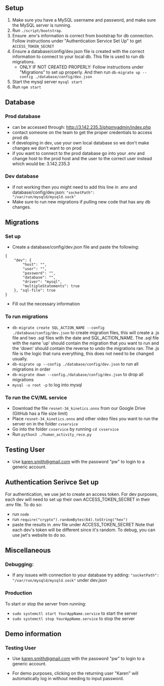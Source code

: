 ## Setup
1. Make sure you have a MySQL username and password, and make sure the MySQL server is running. 
2. Run ```./script/bootstrap```.
3. Ensure .env's information is correct from bootstrap for db connection. Follow instructions under "Authentication Service Set Up" to get ```ACCESS_TOKEN_SECRET```
4. Ensure a database/config/dev.json file is created with the correct information to connect to your local db. This file is used to run db migrations. 
    - ONLY IF NOT CREATED PROPERLY: Follow instructions under "Migrations" to set up properly. And then run ```db-migrate up --config ./database/config/dev.json```
5. Start the mysql server ```mysql start```
6. Run ```npm start```

## Database 
### Prod database
- can be accessed through: http://3.142.235.3/phpmyadmin/index.php
- contact someone on the team to get the proper credentials to access prod db
- if developing in dev, use your own local database so we don't make changes we don't want to on prod
- if you want to connect to the prod database go into your .env and change host to the prod host and the user to the correct user instead which would be: 3.142.235.3

### Dev database
- if not working then you might need to add this line in .env and database/config/dev.json: ```"socketPath": "/var/run/mysqld/mysqld.sock"``` 
- Make sure to run new migrations if pulling new code that has any db changes. 


## Migrations
### Set up 
- Create a database/config/dev.json file and paste the following:
```
{
    "dev": {
        "host": "", 
        "user": "",
        "password": "",
        "database": "",
        "driver": "mysql",
        "multipleStatements": true
    }, "sql-file": true
}
```
- Fill out the necessary information

### To run migrations
- `db-migrate create SQL_ACTION_NAME --config ./database/config/dev.json` to create migration files, this will create a .js file and two .sql files with the date and SQL_ACTION_NAME. The .sql file with the name 'up' should contain the migration that you want to run and the 'down' should contain the reverse to undo the migrations ran. The .js file is the logic that runs everything, this does not need to be changed usually. 
- `db-migrate up --config ./database/config/dev.json` to run all migrations in order
- `db-migrate down --config./database/config/dev.json` to drop all migrations
- `mysql -u root -p` to log into mysql

### To run the CV/ML service
- Download the file `resnet-34_kinetics.onnx` from our Google Drive (GitHub has a file size limit)
- Place `resnet-34_kinetics.onnx` and other video files you want to run the server on in the folder `cvservice`
- Go into the folder `cvservice` by running `cd cvservice` 
- Run `python3 ./human_activity_reco.py`


## Testing User
- Use karen.smith@gmail.com with the password "pw" to login to a generic account. 

## Authentication Serivce Set up
For authentication, we use jwt to create an access token. For dev purposes, each dev will need to set up their own ACCESS_TOKEN_SECRET in their .env file. To do so:
- run ```node```
- run ```require("crypto").randomBytes(64).toString("hex")```
- paste the results in .env file under ACCESS_TOKEN_SECRET
Note that each dev's token will be different since it's random. To debug, you can use jwt's website to do so. 

## Miscellaneous
### Debugging:
- If any issues with connection to your database try adding: 
```"socketPath": "/var/run/mysqld/mysqld.sock"``` under dev.json 


### Production
To start or stop the server from running:
- ```sudo systemctl start YourAppName.service``` to start the server
- ```sudo systemctl stop YourAppName.service``` to stop the server

## Demo information
### Testing User
- Use karen.smith@gmail.com with the password "pw" to login to a generic account.

- For demo purposes, clicking on the returning user "Karen" will automatically log in without needing to input password. 